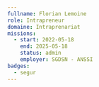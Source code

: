 ```yaml
---
fullname: Florian Lemoine
role: Intrapreneur
domaine: Intraprenariat
missions:
  - start: 2022-05-18
    end: 2025-05-18
    status: admin
    employer: SGDSN - ANSSI
badges:
  - segur
---
```


